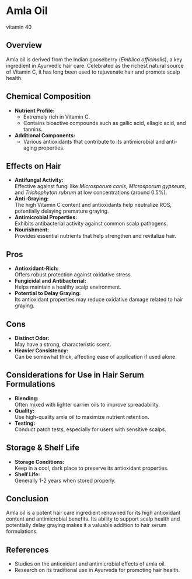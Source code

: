 # Amla Oil

vitamin 40


## Overview
Amla oil is derived from the Indian gooseberry (*Emblica officinalis*), a key ingredient in Ayurvedic hair care. Celebrated as the richest natural source of Vitamin C, it has long been used to rejuvenate hair and promote scalp health.

## Chemical Composition
- **Nutrient Profile:**  
  - Extremely rich in Vitamin C.
  - Contains bioactive compounds such as gallic acid, ellagic acid, and tannins.
- **Additional Components:**  
  - Various antioxidants that contribute to its antimicrobial and anti-aging properties.

## Effects on Hair
- **Antifungal Activity:**  
  Effective against fungi like *Microsporum canis*, *Microsporum gypseum*, and *Trichophyton rubrum* at low concentrations (around 0.5%).
- **Anti-Graying:**  
  The high Vitamin C content and antioxidants help neutralize ROS, potentially delaying premature graying.
- **Antimicrobial Properties:**  
  Exhibits antibacterial activity against common scalp pathogens.
- **Nourishment:**  
  Provides essential nutrients that help strengthen and revitalize hair.

## Pros
- **Antioxidant-Rich:**  
  Offers robust protection against oxidative stress.
- **Fungicidal and Antibacterial:**  
  Helps maintain a healthy scalp environment.
- **Potential to Delay Graying:**  
  Its antioxidant properties may reduce oxidative damage related to hair graying.

## Cons
- **Distinct Odor:**  
  May have a strong, characteristic scent.
- **Heavier Consistency:**  
  Can be somewhat thick, affecting ease of application if used alone.

## Considerations for Use in Hair Serum Formulations
- **Blending:**  
  Often mixed with lighter carrier oils to improve spreadability.
- **Quality:**  
  Use high-quality amla oil to maximize nutrient retention.
- **Testing:**  
  Conduct patch tests, especially for users with sensitive scalps.

## Storage & Shelf Life
- **Storage Conditions:**  
  Keep in a cool, dark place to preserve its antioxidant properties.
- **Shelf Life:**  
  Generally 1-2 years when stored properly.

## Conclusion
Amla oil is a potent hair care ingredient renowned for its high antioxidant content and antimicrobial benefits. Its ability to support scalp health and potentially delay graying makes it a valuable addition to hair serum formulations.

## References
- Studies on the antioxidant and antimicrobial effects of amla oil.
- Research on its traditional use in Ayurveda for promoting hair health.
